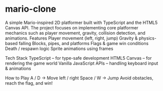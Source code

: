 ﻿# mario-clone

A simple Mario-inspired 2D platformer built with TypeScript and the HTML5 Canvas API.
The project focuses on implementing core platformer mechanics such as player movement, gravity, collision detection, and animations.
Features
  Player movement (left, right, jump)
  Gravity & physics-based falling
  Blocks, pipes, and platforms
  Flags & game win conditions
  Death / respawn logic
  Sprite animations using frames
    
Tech Stack
 TypeScript – for type-safe development
 HTML5 Canvas – for rendering the game world
 Vanilla JavaScript APIs – handling keyboard input & animations

How to Play
  A / D → Move left / right
  Space / W → Jump
  Avoid obstacles, reach the flag, and win!
